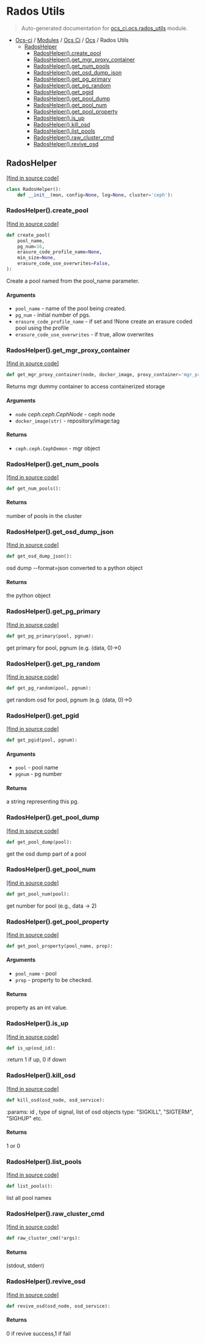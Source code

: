 # Rados Utils

> Auto-generated documentation for [ocs_ci.ocs.rados_utils](https://github.com/gklein/ocs-ci/blob/master/ocs_ci/ocs/rados_utils.py) module.

- [Ocs-ci](../../README.md#ocs-ci) / [Modules](../../MODULES.md#ocs-ci-modules) / [Ocs Ci](../index.md#ocs-ci) / [Ocs](index.md#ocs) / Rados Utils
    - [RadosHelper](#radoshelper)
        - [RadosHelper().create_pool](#radoshelpercreate_pool)
        - [RadosHelper().get_mgr_proxy_container](#radoshelperget_mgr_proxy_container)
        - [RadosHelper().get_num_pools](#radoshelperget_num_pools)
        - [RadosHelper().get_osd_dump_json](#radoshelperget_osd_dump_json)
        - [RadosHelper().get_pg_primary](#radoshelperget_pg_primary)
        - [RadosHelper().get_pg_random](#radoshelperget_pg_random)
        - [RadosHelper().get_pgid](#radoshelperget_pgid)
        - [RadosHelper().get_pool_dump](#radoshelperget_pool_dump)
        - [RadosHelper().get_pool_num](#radoshelperget_pool_num)
        - [RadosHelper().get_pool_property](#radoshelperget_pool_property)
        - [RadosHelper().is_up](#radoshelperis_up)
        - [RadosHelper().kill_osd](#radoshelperkill_osd)
        - [RadosHelper().list_pools](#radoshelperlist_pools)
        - [RadosHelper().raw_cluster_cmd](#radoshelperraw_cluster_cmd)
        - [RadosHelper().revive_osd](#radoshelperrevive_osd)

## RadosHelper

[[find in source code]](https://github.com/gklein/ocs-ci/blob/master/ocs_ci/ocs/rados_utils.py#L10)

```python
class RadosHelper():
    def __init__(mon, config=None, log=None, cluster='ceph'):
```

### RadosHelper().create_pool

[[find in source code]](https://github.com/gklein/ocs-ci/blob/master/ocs_ci/ocs/rados_utils.py#L59)

```python
def create_pool(
    pool_name,
    pg_num=16,
    erasure_code_profile_name=None,
    min_size=None,
    erasure_code_use_overwrites=False,
):
```

Create a pool named from the pool_name parameter.

#### Arguments

- `pool_name` - name of the pool being created.
- `pg_num` - initial number of pgs.
- `erasure_code_profile_name` - if set and !None create an
    erasure coded pool using the profile
- `erasure_code_use_overwrites` - if true, allow overwrites

### RadosHelper().get_mgr_proxy_container

[[find in source code]](https://github.com/gklein/ocs-ci/blob/master/ocs_ci/ocs/rados_utils.py#L224)

```python
def get_mgr_proxy_container(node, docker_image, proxy_container='mgr_proxy'):
```

Returns mgr dummy container to access containerized storage

#### Arguments

- `node` *ceph.ceph.CephNode* - ceph node
- `docker_image(str)` - repository/image:tag

#### Returns

- `ceph.ceph.CephDemon` - mgr object

### RadosHelper().get_num_pools

[[find in source code]](https://github.com/gklein/ocs-ci/blob/master/ocs_ci/ocs/rados_utils.py#L42)

```python
def get_num_pools():
```

#### Returns

number of pools in the
        cluster

### RadosHelper().get_osd_dump_json

[[find in source code]](https://github.com/gklein/ocs-ci/blob/master/ocs_ci/ocs/rados_utils.py#L49)

```python
def get_osd_dump_json():
```

osd dump --format=json converted to a python object

#### Returns

the python object

### RadosHelper().get_pg_primary

[[find in source code]](https://github.com/gklein/ocs-ci/blob/master/ocs_ci/ocs/rados_utils.py#L152)

```python
def get_pg_primary(pool, pgnum):
```

get primary for pool, pgnum (e.g. (data, 0)->0

### RadosHelper().get_pg_random

[[find in source code]](https://github.com/gklein/ocs-ci/blob/master/ocs_ci/ocs/rados_utils.py#L163)

```python
def get_pg_random(pool, pgnum):
```

get random osd for pool, pgnum (e.g. (data, 0)->0

### RadosHelper().get_pgid

[[find in source code]](https://github.com/gklein/ocs-ci/blob/master/ocs_ci/ocs/rados_utils.py#L140)

```python
def get_pgid(pool, pgnum):
```

#### Arguments

- `pool` - pool name
- `pgnum` - pg number

#### Returns

a string representing this pg.

### RadosHelper().get_pool_dump

[[find in source code]](https://github.com/gklein/ocs-ci/blob/master/ocs_ci/ocs/rados_utils.py#L124)

```python
def get_pool_dump(pool):
```

get the osd dump part of a pool

### RadosHelper().get_pool_num

[[find in source code]](https://github.com/gklein/ocs-ci/blob/master/ocs_ci/ocs/rados_utils.py#L134)

```python
def get_pool_num(pool):
```

get number for pool (e.g., data -> 2)

### RadosHelper().get_pool_property

[[find in source code]](https://github.com/gklein/ocs-ci/blob/master/ocs_ci/ocs/rados_utils.py#L107)

```python
def get_pool_property(pool_name, prop):
```

#### Arguments

- `pool_name` - pool
- `prop` - property to be checked.

#### Returns

property as an int value.

### RadosHelper().is_up

[[find in source code]](https://github.com/gklein/ocs-ci/blob/master/ocs_ci/ocs/rados_utils.py#L192)

```python
def is_up(osd_id):
```

:return 1 if up, 0 if down

### RadosHelper().kill_osd

[[find in source code]](https://github.com/gklein/ocs-ci/blob/master/ocs_ci/ocs/rados_utils.py#L174)

```python
def kill_osd(osd_node, osd_service):
```

:params: id , type of signal, list of osd objects
    type: "SIGKILL", "SIGTERM", "SIGHUP" etc.

#### Returns

1 or 0

### RadosHelper().list_pools

[[find in source code]](https://github.com/gklein/ocs-ci/blob/master/ocs_ci/ocs/rados_utils.py#L99)

```python
def list_pools():
```

list all pool names

### RadosHelper().raw_cluster_cmd

[[find in source code]](https://github.com/gklein/ocs-ci/blob/master/ocs_ci/ocs/rados_utils.py#L24)

```python
def raw_cluster_cmd(*args):
```

#### Returns

(stdout, stderr)

### RadosHelper().revive_osd

[[find in source code]](https://github.com/gklein/ocs-ci/blob/master/ocs_ci/ocs/rados_utils.py#L205)

```python
def revive_osd(osd_node, osd_service):
```

#### Returns

0 if revive success,1 if fail
